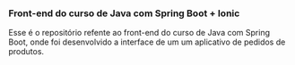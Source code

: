 ### Front-end do curso de Java com Spring Boot + Ionic

Esse é o repositório refente ao front-end do curso de Java com Spring Boot, onde foi desenvolvido a interface de um um aplicativo de pedidos de produtos.
